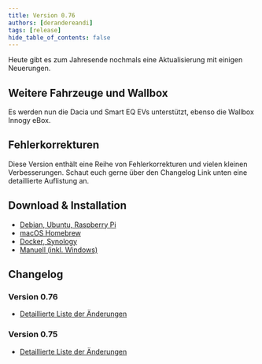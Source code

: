 ```yaml
---
title: Version 0.76
authors: [derandereandi]
tags: [release]
hide_table_of_contents: false
---
```


Heute gibt es zum Jahresende nochmals eine Aktualisierung mit einigen Neuerungen.

## Weitere Fahrzeuge und Wallbox

Es werden nun die Dacia und Smart EQ EVs unterstützt, ebenso die Wallbox Innogy eBox.

## Fehlerkorrekturen

Diese Version enthält eine Reihe von Fehlerkorrekturen und vielen kleinen Verbesserungen. Schaut euch gerne über den Changelog Link unten eine detaillierte Auflistung an.

## Download & Installation

- [Debian, Ubuntu, Raspberry Pi](/docs/installation/linux)
- [macOS Homebrew](/docs/installation/macos)
- [Docker, Synology](/docs/installation/docker)
- [Manuell (inkl. Windows)](/docs/installation/manual)

## Changelog

### Version 0.76

- [Detaillierte Liste der Änderungen](https://github.com/evcc-io/evcc/releases/tag/0.76)

### Version 0.75

- [Detaillierte Liste der Änderungen](https://github.com/evcc-io/evcc/releases/tag/0.75)
